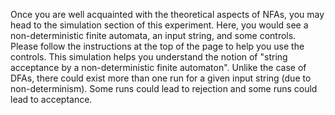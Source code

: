 Once you are well acquainted with the theoretical aspects of NFAs, you may head to the simulation section of this experiment. Here, you would see a non-deterministic finite automata, an input string, and some controls. Please follow the instructions at the top of the page to help you use the controls. This simulation helps you understand the notion of "string acceptance by a non-deterministic finite automaton". Unlike the case of DFAs, there could exist more than one run for a given input string (due to non-determinism). Some runs could lead to rejection and some runs could lead to acceptance. 
